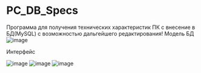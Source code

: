 # PC_DB_Specs
Программа для получения технических характеристик ПК с внесение в БД(MySQL) с возможностью дальгейшего редактирования!
Модель БД
![image](https://github.com/MIUIHELP/PC_DB_Specs/assets/50364584/137f53b2-47c7-49ec-8d5a-f254e4881aeb)

Интерфейс

![image](https://github.com/MIUIHELP/PC_DB_Specs/assets/50364584/2327eb1c-15dc-4761-b382-efadd5c9797a)
![image](https://github.com/MIUIHELP/PC_DB_Specs/assets/50364584/ffd71e98-8a6b-4fe5-b4cc-dd26c76ca9d8)
![image](https://github.com/MIUIHELP/PC_DB_Specs/assets/50364584/64cee13a-ff56-4447-981c-d2c41222a2b6)
